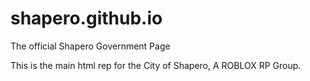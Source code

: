 # shapero.github.io
The official Shapero Government Page 

This is the main html rep for the City of Shapero, A  ROBLOX RP Group.
